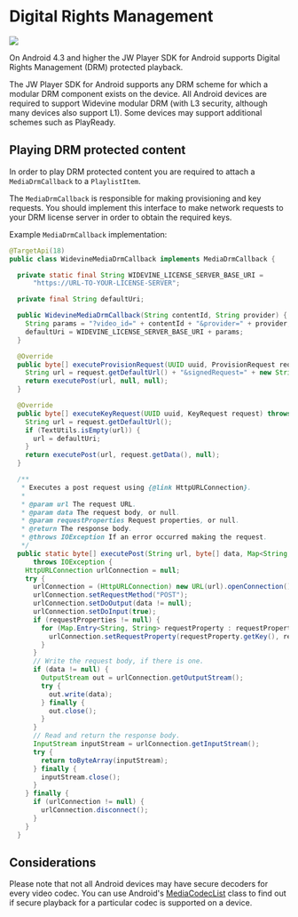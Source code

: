 # Digital Rights Management

<img src="https://img.shields.io/badge/SDK-Android%20v3-0AAC29.svg?logo=android">

On Android 4.3 and higher the JW Player SDK for Android supports Digital Rights
Management (DRM) protected playback.

The JW Player SDK for Android supports any DRM scheme for which a modular DRM
component exists on the device. All Android devices are required to support
Widevine modular DRM (with L3 security, although many devices also support L1).
Some devices may support additional schemes such as PlayReady.

## Playing DRM protected content
In order to play DRM protected content you are required to attach
a `MediaDrmCallback` to a `PlaylistItem`.

The `MediaDrmCallback` is responsible for making provisioning and
 key requests. You should implement this interface to make network requests
 to your DRM license server in order to obtain the required keys.

Example `MediaDrmCallback` implementation:

```java
@TargetApi(18)
public class WidevineMediaDrmCallback implements MediaDrmCallback {

  private static final String WIDEVINE_LICENSE_SERVER_BASE_URI =
      "https://URL-TO-YOUR-LICENSE-SERVER";

  private final String defaultUri;

  public WidevineMediaDrmCallback(String contentId, String provider) {
    String params = "?video_id=" + contentId + "&provider=" + provider;
    defaultUri = WIDEVINE_LICENSE_SERVER_BASE_URI + params;
  }

  @Override
  public byte[] executeProvisionRequest(UUID uuid, ProvisionRequest request) throws IOException {
    String url = request.getDefaultUrl() + "&signedRequest=" + new String(request.getData());
    return executePost(url, null, null);
  }

  @Override
  public byte[] executeKeyRequest(UUID uuid, KeyRequest request) throws IOException {
    String url = request.getDefaultUrl();
    if (TextUtils.isEmpty(url)) {
      url = defaultUri;
    }
    return executePost(url, request.getData(), null);
  }

  /**
   * Executes a post request using {@link HttpURLConnection}.
   *
   * @param url The request URL.
   * @param data The request body, or null.
   * @param requestProperties Request properties, or null.
   * @return The response body.
   * @throws IOException If an error occurred making the request.
   */
  public static byte[] executePost(String url, byte[] data, Map<String, String> requestProperties)
      throws IOException {
    HttpURLConnection urlConnection = null;
    try {
      urlConnection = (HttpURLConnection) new URL(url).openConnection();
      urlConnection.setRequestMethod("POST");
      urlConnection.setDoOutput(data != null);
      urlConnection.setDoInput(true);
      if (requestProperties != null) {
        for (Map.Entry<String, String> requestProperty : requestProperties.entrySet()) {
          urlConnection.setRequestProperty(requestProperty.getKey(), requestProperty.getValue());
        }
      }
      // Write the request body, if there is one.
      if (data != null) {
        OutputStream out = urlConnection.getOutputStream();
        try {
          out.write(data);
        } finally {
          out.close();
        }
      }
      // Read and return the response body.
      InputStream inputStream = urlConnection.getInputStream();
      try {
        return toByteArray(inputStream);
      } finally {
        inputStream.close();
      }
    } finally {
      if (urlConnection != null) {
        urlConnection.disconnect();
      }
    }
  }
```

## Considerations

Please note that not all Android devices may have secure decoders for
every video codec. You can use Android's [MediaCodecList](http://developer.android.com/reference/android/media/MediaCodecList.html)
class to find out if secure playback for a particular codec is supported on a device.
